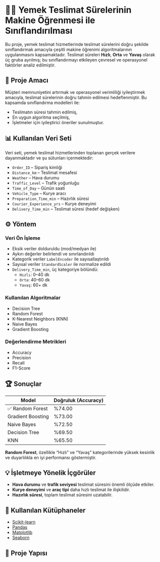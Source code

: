# 🚴‍♂️ Yemek Teslimat Sürelerinin Makine Öğrenmesi ile Sınıflandırılması

Bu proje, yemek teslimat hizmetlerinde teslimat sürelerini doğru şekilde sınıflandırmak amacıyla çeşitli makine öğrenimi algoritmalarının uygulanmasını kapsamaktadır. Teslimat süreleri **Hızlı**, **Orta** ve **Yavaş** olarak üç gruba ayrılmış; bu sınıflandırmayı etkileyen çevresel ve operasyonel faktörler analiz edilmiştir.

## 📌 Proje Amacı

Müşteri memnuniyetini artırmak ve operasyonel verimliliği iyileştirmek amacıyla, teslimat sürelerinin doğru tahmin edilmesi hedeflenmiştir. Bu kapsamda sınıflandırma modelleri ile:

- Teslimatın süresi tahmin edilmiş,
- En uygun algoritma seçilmiş,
- İşletmeler için iyileştirici öneriler sunulmuştur.

## 📊 Kullanılan Veri Seti

Veri seti, yemek teslimat hizmetlerinden toplanan gerçek verilere dayanmaktadır ve şu sütunları içermektedir:

- `Order_ID` – Sipariş kimliği
- `Distance_km` – Teslimat mesafesi
- `Weather` – Hava durumu
- `Traffic_Level` – Trafik yoğunluğu
- `Time_of_Day` – Günün saati
- `Vehicle_Type` – Kurye aracı
- `Preparation_Time_min` – Hazırlık süresi
- `Courier_Experience_yrs` – Kurye deneyimi
- `Delivery_Time_min` – Teslimat süresi (hedef değişken)

## ⚙️ Yöntem

### Veri Ön İşleme
- Eksik veriler dolduruldu (mod/medyan ile)
- Aykırı değerler belirlendi ve sınırlandırıldı
- Kategorik veriler `LabelEncoder` ile sayısallaştırıldı
- Sayısal veriler `StandardScaler` ile normalize edildi
- `Delivery_Time_min`, üç kategoriye bölündü:
  - `Hızlı`: 0–40 dk
  - `Orta`: 40–60 dk
  - `Yavaş`: 60+ dk

### Kullanılan Algoritmalar
- Decision Tree
- Random Forest
- K-Nearest Neighbors (KNN)
- Naive Bayes
- Gradient Boosting

### Değerlendirme Metrikleri
- Accuracy
- Precision
- Recall
- F1-Score

## 🏆 Sonuçlar

| Model             | Doğruluk (Accuracy) |
|------------------|---------------------|
| ✅ Random Forest | %74.00              |
| Gradient Boosting| %73.00              |
| Naive Bayes      | %72.50              |
| Decision Tree    | %69.50              |
| KNN              | %65.50              |

**Random Forest**, özellikle “Hızlı” ve “Yavaş” kategorilerinde yüksek kesinlik ve duyarlılıkla en iyi performansı göstermiştir.

## 💡 İşletmeye Yönelik İçgörüler

- **Hava durumu** ve **trafik seviyesi** teslimat süresini önemli ölçüde etkiler.
- **Kurye deneyimi** ve **araç tipi** daha hızlı teslimat ile ilişkilidir.
- **Hazırlık süresi**, toplam teslimat süresini uzatabilir.

## 🔧 Kullanılan Kütüphaneler

- [Scikit-learn](https://scikit-learn.org/)
- [Pandas](https://pandas.pydata.org/)
- [Matplotlib](https://matplotlib.org/)
- [Seaborn](https://seaborn.pydata.org/)

## 📁 Proje Yapısı

